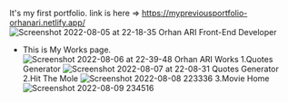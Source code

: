 It's my first portfolio. link is here => https://mypreviousportfolio-orhanari.netlify.app/
![Screenshot 2022-08-05 at 22-18-35 Orhan ARI Front-End Developer](https://user-images.githubusercontent.com/66368354/183203641-35de5d58-19a4-473e-9e53-fdc7d35ae773.png)
- This is My Works page.
![Screenshot 2022-08-06 at 22-39-48 Orhan ARI Works](https://user-images.githubusercontent.com/66368354/183266943-5054eff3-4d95-4f1a-b205-6e97370e34b6.png)
1.Quotes Generator
![Screenshot 2022-08-07 at 22-08-31 Quotes Generator](https://user-images.githubusercontent.com/66368354/183311071-cc624a9c-2ad7-4b83-9391-809ebf62f37f.png)
2.Hit The Mole
![Screenshot 2022-08-08 223336](https://user-images.githubusercontent.com/66368354/183518753-6865fa6a-b8f8-4a9c-ba5b-8df3cf7f1eb2.jpg)
3.Movie Home
![Screenshot 2022-08-09 234516](https://user-images.githubusercontent.com/66368354/183774586-ed75bbec-2e51-426e-bf2d-a5411bd70611.jpg)
